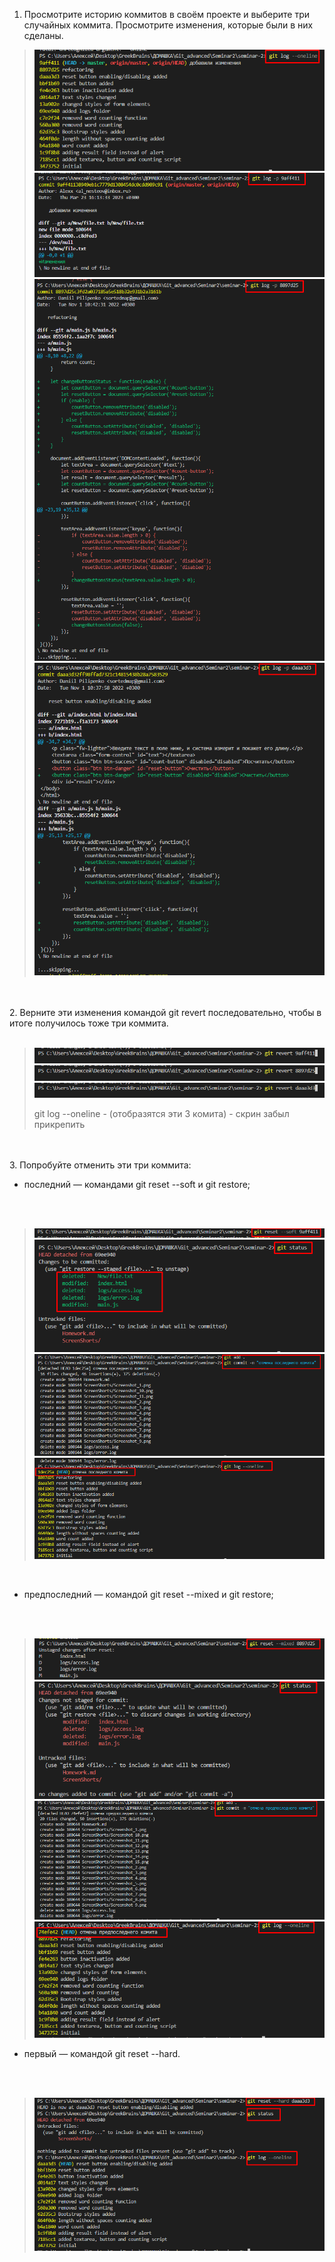 1. Просмотрите историю коммитов в своём проекте и выберите три случайных коммита. Просмотрите изменения, которые были в них сделаны.


>![скрин 2](ScreenShorts/Screenshot_2.png)
>![скрин 6](ScreenShorts/Screenshot_6.png)
>![скрин 7](ScreenShorts/Screenshot_7.png)
>![скрин 8](ScreenShorts/Screenshot_8.png)




<br>
<br>
2. Верните эти изменения командой git revert последовательно, чтобы в итоге получилось тоже три коммита.
<br>
<br>

>![скрин 3](ScreenShorts/Screenshot_3.png)
>![скрин 4](ScreenShorts/Screenshot_4.png)
>![скрин 5](ScreenShorts/Screenshot_5.png)
>
> git log --oneline - (отобразятся эти 3 комита) - скрин забыл прикрепить

<br>
<br>
3. Попробуйте отменить эти три коммита:  

* последний — командами git reset --soft и git restore;
<br>
<br>

>![скрин 9](ScreenShorts/Screenshot_9.png)
>![скрин 10](ScreenShorts/Screenshot_10.png)
>![скрин 11](ScreenShorts/Screenshot_12.png)
>![скрин 13](ScreenShorts/Screenshot_13.png)

<br>


* предпоследний — командой git reset --mixed и git restore;
<br>
<br>

>![скрин 14](ScreenShorts/Screenshot_14.png)
>![скрин 15](ScreenShorts/Screenshot_15.png)
>![скрин 16](ScreenShorts/Screenshot_16.png)
>![скрин 17](ScreenShorts/Screenshot_17.png)

* первый — командой git reset --hard.
<br>
<br>

>![скрин 18](ScreenShorts/Screenshot_18.png)

